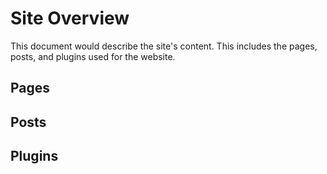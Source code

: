 # Site Overview

This document would describe the site's content. This includes the pages, posts, and plugins used for the website.

## Pages



## Posts



## Plugins

